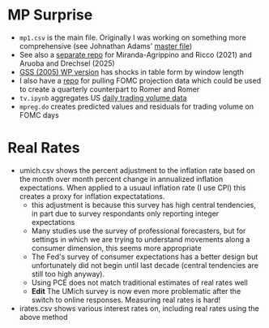 # MP Surprise 
* `mp1.csv` is the main file. Originally I was working on something more comprehensive (see Johnathan Adams' [master file](https://github.com/jonathanjadams/structuralshocks))
* See also a [separate repo](https://github.com/paulbousquet/ADMonShock) for Miranda-Agrippino and Ricco (2021) and Aruoba and Drechsel (2025)
* [GSS (2005) WP version](https://www.federalreserve.gov/pubs/feds/2004/200466/200466pap.pdf) has shocks in table form by window length
* I also have a [repo](https://github.com/paulbousquet/SEPData) for pulling FOMC projection data which could be used to create a quarterly counterpart to Romer and Romer 
* `tv.ipynb` aggregates US [daily trading volume data](https://www.cboe.com/us/equities/market_statistics/historical_market_volume/)
* `mpreg.do` creates predicted values and residuals for trading volume on FOMC days

# Real Rates
* umich.csv shows the percent adjustment to the inflation rate based on the month over month percent change in annualized inflation expectations. When applied to a usuaul inflation rate (I use CPI) this creates a proxy for inflation expectatations.
    * this adjustment is because this survey has high central tendencies, in part due to survey respondants only reporting integer expectations 
    * Many studies use the survey of professional forecasters, but for settings in which we are trying to understand movements along a consumer dimension, this seems more appropriate 
    * The Fed's survey of consumer expectations has a better design but unfortunately did not begin until last decade (central tendencies are still too high anyway).
    * Using PCE does not match traditional estimates of real rates well
    * **Edit** The UMich survey is now even more problematic after the switch to online responses. Measuring real rates is hard! 
* irates.csv shows various interest rates on, including real rates using the above method
